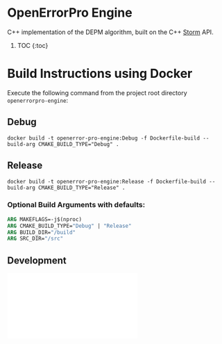 # OpenErrorPro Engine
C++ implementation of the DEPM algorithm, built on the C++ [Storm](https://www.stormchecker.org) API.

1. TOC
{:toc}


# Build Instructions using Docker
Execute the following command from the project root directory `openerrorpro-engine`:

## Debug
```shell
docker build -t openerror-pro-engine:Debug -f Dockerfile-build --build-arg CMAKE_BUILD_TYPE="Debug" .
```

## Release
```shell
docker build -t openerror-pro-engine:Release -f Dockerfile-build --build-arg CMAKE_BUILD_TYPE="Release" .
```

### Optional Build Arguments with defaults:
```dockerfile
ARG MAKEFLAGS=-j$(nproc)
ARG CMAKE_BUILD_TYPE="Debug" | "Release"
ARG BUILD_DIR="/build"
ARG SRC_DIR="/src"
```

## Development
<iframe src="Docker/Dockerfile-dev" frameborder="0" allowfullscreen="true"></iframe>